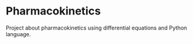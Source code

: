 # Pharmacokinetics
Project about pharmacokinetics using differential equations and Python language. 
